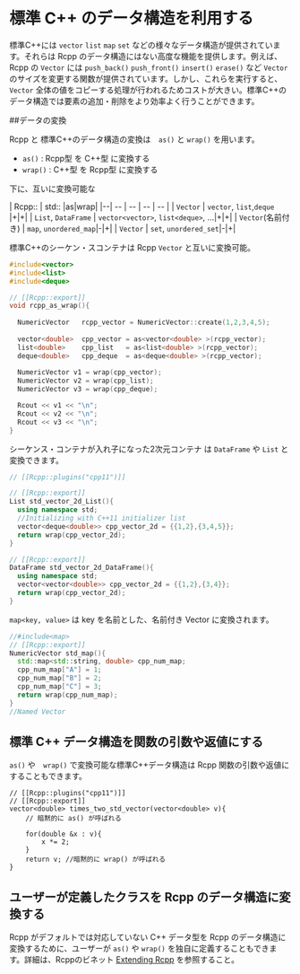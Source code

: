 # 標準 C++ のデータ構造を利用する

標準C++には `vector` `list` `map` `set` などの様々なデータ構造が提供されています。それらは Rcpp のデータ構造にはない高度な機能を提供します。例えば、Rcpp の `Vector` には `push_back()` `push_front()` `insert()` `erase()` など `Vector` のサイズを変更する関数が提供されています。しかし、これらを実行すると、`Vector` 全体の値をコピーする処理が行われるためコストが大きい。標準C++のデータ構造では要素の追加・削除をより効率よく行うことができます。




##データの変換

Rcpp と 標準C++のデータ構造の変換は　`as()` と `wrap()` を用います。


* `as()` : Rcpp型 を C++型 に変換する
* `wrap()` : C++型 を Rcpp型 に変換する

下に、互いに変換可能な


| Rcpp:: | std:: |as|wrap|
|--| -- | -- | -- | -- |
| `Vector` | `vector`, `list`,`deque`  |+|+|
| `List`, `DataFrame` | `vector<vector>`, `list<deque>`, ...|+|+|
|  `Vector`(名前付き) | `map`, `unordered_map`|-|+|
| `Vector` | `set`, `unordered_set`|-|+|

標準C++のシーケン・スコンテナは Rcpp `Vector` と互いに変換可能。

```cpp
#include<vector>
#include<list>
#include<deque>

// [[Rcpp::export]]
void rcpp_as_wrap(){
  
  NumericVector   rcpp_vector = NumericVector::create(1,2,3,4,5);
  
  vector<double>  cpp_vector = as<vector<double> >(rcpp_vector);
  list<double>    cpp_list   = as<list<double> >(rcpp_vector);
  deque<double>   cpp_deque  = as<deque<double> >(rcpp_vector);
  
  NumericVector v1 = wrap(cpp_vector);
  NumericVector v2 = wrap(cpp_list);
  NumericVector v3 = wrap(cpp_deque);

  Rcout << v1 << "\n";
  Rcout << v2 << "\n";
  Rcout << v3 << "\n";
}

```


シーケンス・コンテナが入れ子になった2次元コンテナ は `DataFrame` や `List` と変換できます。

```cpp
// [[Rcpp::plugins("cpp11")]]

// [[Rcpp::export]]
List std_vector_2d_List(){
  using namespace std;
  //Initializing with C++11 initializer list
  vector<deque<double>> cpp_vector_2d = {{1,2},{3,4,5}};
  return wrap(cpp_vector_2d);
}

// [[Rcpp::export]]
DataFrame std_vector_2d_DataFrame(){
  using namespace std;
  vector<vector<double>> cpp_vector_2d = {{1,2},{3,4}};
  return wrap(cpp_vector_2d);
}
```

`map<key, value>` は key を名前とした、名前付き Vector に変換されます。

```cpp
//#include<map>
// [[Rcpp::export]]
NumericVector std_map(){
  std::map<std::string, double> cpp_num_map;
  cpp_num_map["A"] = 1;
  cpp_num_map["B"] = 2;
  cpp_num_map["C"] = 3;
  return wrap(cpp_num_map);
}
//Named Vector

```

## 標準 C++ データ構造を関数の引数や返値にする

`as()` や　`wrap()` で変換可能な標準C++データ構造は Rcpp 関数の引数や返値にすることもできます。

```
// [[Rcpp::plugins("cpp11")]]
// [[Rcpp::export]]
vector<double> times_two_std_vector(vector<double> v){
    // 暗黙的に as() が呼ばれる
    
    for(double &x : v){
        x *= 2;
    }
    return v; //暗黙的に wrap() が呼ばれる
}

```




## ユーザーが定義したクラスを Rcpp のデータ構造に変換する

Rcpp がデフォルトでは対応していない C++ データ型を Rcpp のデータ構造に変換するために、ユーザーが `as()` や `wrap()` を独自に定義することもできます。詳細は、Rcppのビネット [Extending Rcpp](http://dirk.eddelbuettel.com/code/rcpp/Rcpp-extending.pdf) を参照すること。









